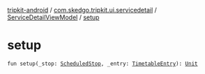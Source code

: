 [tripkit-android](../../index.md) / [com.skedgo.tripkit.ui.servicedetail](../index.md) / [ServiceDetailViewModel](index.md) / [setup](./setup.md)

# setup

`fun setup(_stop: `[`ScheduledStop`](../../com.skedgo.tripkit.common.model/-scheduled-stop/index.md)`, _entry: `[`TimetableEntry`](../../com.skedgo.tripkit.ui.model/-timetable-entry/index.md)`): `[`Unit`](https://kotlinlang.org/api/latest/jvm/stdlib/kotlin/-unit/index.html)